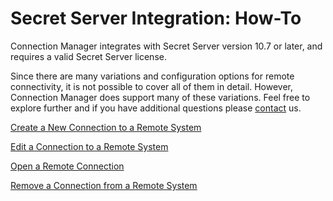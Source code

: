 [title]: #	(Secret Server Integration: How-To)
[tags]: #	(integration,ss,create,integrate)
[priority]: #	(500)
# Secret Server Integration: How-To

Connection Manager integrates with Secret Server  version 10.7 or later, and requires a valid Secret Server license.

Since there are many variations and configuration options for remote connectivity, it is not possible to cover all of them in detail. However, Connection Manager does support many of these variations. Feel free to explore further and if you have additional questions please [contact](https://thycotic.force.com/support/s/contactsupport) us.

[Create a New Connection to a Remote System](/create-new-connection-remote-system.md)

[Edit a Connection to a Remote System](/edit-connection-remote-system.md)

[Open a Remote Connection](/open-remote-connection.md)

[Remove a Connection from a Remote System](/remove-connection-from-remote-system.md)

